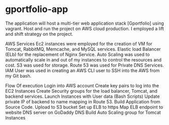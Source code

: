 # gportfolio-app
The application will host a multi-tier web application stack [Gportfolio] using vagrant. Host and run the project on AWS cloud production. I employed a lift and shift strategy on the project.

AWS Services 
Ec2 instances were employed for the creation of VM for Tomcat, RabbitMQ, Memcache, and MySQL services.
Elastic load Balancer (ELb) for the replacement of Nginx Service.
Auto Scaling was used to automatically scale in and out of my instances to control the resources and cost.
S3 was used for storage.
Route 53 was used for Private DNS Services.
IAM User was used in creating an AWS CLI user to SSH into the AWS from my Git bash.

Flow Of execution
Login into AWS account
Create key pairs to log into the EC2 Instances
Create Security groups for the load balancer, Tomcat, and backend services.
Launch Instances with User data (Bash Scripts)
Update private IP of backend to name mapping in Route 53.
Build Application from Source Code.
Upload to S3 bucket
Set up ELB to https
Map ELB endpoint to website DNS server on GoDaddy DNS
Build Auto Scaling group for Tomcat Instances


